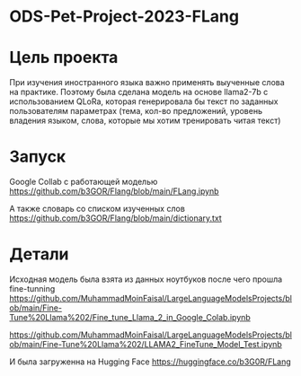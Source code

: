 # ODS-Pet-Project-2023-FLang
# Цель проекта
При изучения иностранного языка важно применять выученные слова на практике. Поэтому была сделана модель на основе llama2-7b с использованием QLoRa, которая генерировала бы текст по заданных пользователям параметрах (тема, кол-во предложений, уровень владения языком, слова, которые мы хотим тренировать читая текст)

# Запуск
Google Collab с работающей моделью https://github.com/b3GOR/Flang/blob/main/FLang.ipynb

А также словарь со списком изученных слов
https://github.com/b3GOR/Flang/blob/main/dictionary.txt

# Детали
Исходная модель была взята из данных ноутбуков после чего прошла fine-tunning
https://github.com/MuhammadMoinFaisal/LargeLanguageModelsProjects/blob/main/Fine-Tune%20Llama%202/Fine_tune_Llama_2_in_Google_Colab.ipynb

https://github.com/MuhammadMoinFaisal/LargeLanguageModelsProjects/blob/main/Fine-Tune%20Llama%202/LLAMA2_FineTune_Model_Test.ipynb

И была загруженна на Hugging Face
https://huggingface.co/b3G0R/FLang




